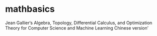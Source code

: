 # mathbasics
Jean Gallier‘s Algebra, Topology, Differential Calculus, and Optimization Theory for Computer Science and Machine Learning Chinese version’
